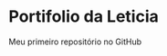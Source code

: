 # Portifolio da Leticia
Meu primeiro repositório no GitHub
<!doctype html>
<html lang="pt-BR">
<head>
<meta charset="utf-8">
<meta name="viewport" content="width=device-width, initial-scale=1">
<title>Portfólio de Leticia</title>
<meta name="description" content="Portfólio simples feito em HTML puro.">
</head>
<header>
<!-- Conteúdo vem a seguir -->
</body>
</html>
